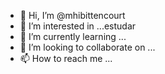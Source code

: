 - 👋 Hi, I’m @mhibittencourt
- 👀 I’m interested in ...estudar
- 🌱 I’m currently learning ...
- 💞️ I’m looking to collaborate on ...
- 📫 How to reach me ...

<!---
mhibittencourt/mhibittencourt is a ✨ special ✨ repository because its `README.md` (this file) appears on your GitHub profile.
You can click the Preview link to take a look at your changes.
--->
